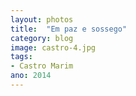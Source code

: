 ```yaml
---
layout: photos
title:  "Em paz e sossego"
category: blog
image: castro-4.jpg
tags:
- Castro Marim
ano: 2014
---
```




